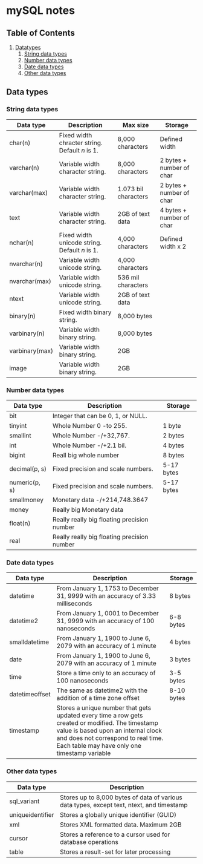 # mySQL notes
## Table of Contents
1. [Datatypes](#datatypes)
	1. [String data types](#stringdt)
	2. [Number data types](#numberdt)
	3. [Date data types](#datedt)
	4. [Other data types ](#otherdt)

<a name="datatypes"></a>
## Data types

<a name="stringdt"></a>
### String data types
| Data type      | Description                                    | Max size             | Storage                  |
|----------------|------------------------------------------------|----------------------|--------------------------|
| char(n)        | Fixed width chracter string. Default *n* is 1. | 8,000 characters     | Defined width            |
| varchar(n)     | Variable width character string.               | 8,000 characters     | 2 bytes + number of char |
| varchar(max)   | Variable width character string.               | 1.073 bil characters | 2 bytes + number of char |
| text           | Variable width character string.               | 2GB of text data     | 4 bytes + number of char |
| nchar(n)       | Fixed width unicode string. Default *n* is 1.  | 4,000 characters     | Defined width x 2        |
| nvarchar(n)    | Variable width unicode string.                 | 4,000 characters     |                          |
| nvarchar(max)  | Variable width unicode string.                 | 536 mil characters   |                          |
| ntext          | Variable width unicode string.                 | 2GB of text data     |                          |
| binary(n)      | Fixed width binary string.                     | 8,000 bytes          |                          |
| varbinary(n)   | Variable width binary string.                  | 8,000 bytes          |                          |
| varbinary(max) | Variable width binary string.                  | 2GB                  |                          |
| image          | Variable width binary string.                  | 2GB                  |                          |

<a name="numberdt"></a>
### Number data types
| Data type     | Description                                 | Storage    |
|---------------|---------------------------------------------|------------|
| bit           | Integer that can be 0, 1, or NULL.          |            |
| tinyint       | Whole Number 0 -to 255.                     | 1 byte     |
| smallint      | Whole Number -/+32,767.                     | 2 bytes    |
| int           | Whole Number -/+2.1 bil.                    | 4 bytes    |
| bigint        | Reall big whole number                      | 8 bytes    |
| decimal(p, s) | Fixed precision and scale numbers.          | 5-17 bytes |
| numeric(p, s) | Fixed precision and scale numbers.          | 5-17 bytes |
| smallmoney    | Monetary data -/+214,748.3647               |            |
| money         | Really big Monetary data                    |            |
| float(n)      | Really really big floating precision number |            |
| real          | Really really big floating precision number |            |

<a name="datedt"></a>
### Date data types
| Data type      | Description                                                                                                                                                                                                                         | Storage    |
|----------------|-------------------------------------------------------------------------------------------------------------------------------------------------------------------------------------------------------------------------------------|------------|
| datetime       | From January 1, 1753 to December 31, 9999 with an accuracy of 3.33   milliseconds                                                                                                                                                   | 8 bytes    |
| datetime2      | From January 1, 0001 to December 31, 9999 with an accuracy of 100   nanoseconds                                                                                                                                                     | 6-8 bytes  |
| smalldatetime  | From January 1, 1900 to June 6, 2079 with an accuracy of 1 minute                                                                                                                                                                   | 4 bytes    |
| date           | From January 1, 1900 to June 6, 2079 with an accuracy of 1 minute                                                                                                                                                                   | 3 bytes    |
| time           | Store a time only to an accuracy of 100 nanoseconds                                                                                                                                                                                 | 3-5 bytes  |
| datetimeoffset | The same as datetime2 with the addition of a time zone offset                                                                                                                                                                       | 8-10 bytes |
| timestamp      | Stores a unique number that gets   updated every time a row gets created or modified. The timestamp value is   based upon an internal clock and does not correspond to real time. Each table   may have only one timestamp variable |            |

<a name="otherdt"></a>
### Other data types
| Data type        | Description                                                                                 |
|------------------|---------------------------------------------------------------------------------------------|
| sql_variant      | Stores up to 8,000 bytes of data of various data types, except text,   ntext, and timestamp |
| uniqueidentifier | Stores a globally unique identifier (GUID)                                                  |
| xml              | Stores XML formatted data. Maximum 2GB                                                      |
| cursor           | Stores a reference to a cursor used for database operations                                 |
| table            | Stores a result-set for later processing                                                    |